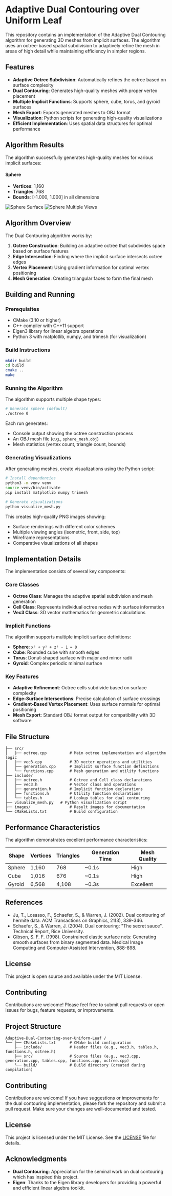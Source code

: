 # Adaptive Dual Contouring over Uniform Leaf

This repository contains an implementation of the Adaptive Dual Contouring algorithm for generating 3D meshes from implicit surfaces. The algorithm uses an octree-based spatial subdivision to adaptively refine the mesh in areas of high detail while maintaining efficiency in simpler regions.

## Features

- **Adaptive Octree Subdivision**: Automatically refines the octree based on surface complexity
- **Dual Contouring**: Generates high-quality meshes with proper vertex placement
- **Multiple Implicit Functions**: Supports sphere, cube, torus, and gyroid surfaces
- **Mesh Export**: Exports generated meshes to OBJ format
- **Visualization**: Python scripts for generating high-quality visualizations
- **Efficient Implementation**: Uses spatial data structures for optimal performance

## Algorithm Results

The algorithm successfully generates high-quality meshes for various implicit surfaces:

#### Sphere
- **Vertices**: 1,160
- **Triangles**: 768
- **Bounds**: [-1.000, 1.000] in all dimensions

![Sphere Surface](images/sphere_surface.png)
![Sphere Multiple Views](images/sphere_multiple_views.png)

## Algorithm Overview

The Dual Contouring algorithm works by:

1. **Octree Construction**: Building an adaptive octree that subdivides space based on surface features
2. **Edge Intersection**: Finding where the implicit surface intersects octree edges
3. **Vertex Placement**: Using gradient information for optimal vertex positioning
4. **Mesh Generation**: Creating triangular faces to form the final mesh

## Building and Running

### Prerequisites

- CMake (3.10 or higher)
- C++ compiler with C++11 support
- Eigen3 library for linear algebra operations
- Python 3 with matplotlib, numpy, and trimesh (for visualization)

### Build Instructions

```bash
mkdir build
cd build
cmake ..
make
```

### Running the Algorithm

The algorithm supports multiple shape types:

```bash
# Generate sphere (default)
./octree 0
```

Each run generates:
- Console output showing the octree construction process
- An OBJ mesh file (e.g., `sphere_mesh.obj`)
- Mesh statistics (vertex count, triangle count, bounds)

### Generating Visualizations

After generating meshes, create visualizations using the Python script:

```bash
# Install dependencies
python3 -m venv venv
source venv/bin/activate
pip install matplotlib numpy trimesh

# Generate visualizations
python visualize_mesh.py
```

This creates high-quality PNG images showing:
- Surface renderings with different color schemes
- Multiple viewing angles (isometric, front, side, top)
- Wireframe representations
- Comparative visualizations of all shapes

## Implementation Details

The implementation consists of several key components:

### Core Classes
- **Octree Class**: Manages the adaptive spatial subdivision and mesh generation
- **Cell Class**: Represents individual octree nodes with surface information
- **Vec3 Class**: 3D vector mathematics for geometric calculations

### Implicit Functions
The algorithm supports multiple implicit surface definitions:

- **Sphere**: `x² + y² + z² - 1 = 0`
- **Cube**: Rounded cube with smooth edges
- **Torus**: Donut-shaped surface with major and minor radii
- **Gyroid**: Complex periodic minimal surface

### Key Features
- **Adaptive Refinement**: Octree cells subdivide based on surface complexity
- **Edge-Surface Intersections**: Precise calculation of surface crossings
- **Gradient-Based Vertex Placement**: Uses surface normals for optimal positioning
- **Mesh Export**: Standard OBJ format output for compatibility with 3D software

## File Structure

```
├── src/
│   ├── octree.cpp          # Main octree implementation and algorithm logic
│   ├── vec3.cpp            # 3D vector operations and utilities
│   ├── generation.cpp      # Implicit surface function definitions
│   └── functions.cpp       # Mesh generation and utility functions
├── include/
│   ├── octree.h            # Octree and Cell class declarations
│   ├── vec3.h              # Vector class and operations
│   ├── generation.h        # Implicit function declarations
│   ├── functions.h         # Utility function declarations
│   └── tables.h            # Lookup tables for dual contouring
├── visualize_mesh.py   # Python visualization script
├── images/                 # Result images for documentation
└── CMakeLists.txt          # Build configuration
```

## Performance Characteristics

The algorithm demonstrates excellent performance characteristics:

| Shape | Vertices | Triangles | Generation Time | Mesh Quality |
|-------|----------|-----------|----------------|--------------|
| Sphere | 1,160 | 768 | ~0.1s | High |
| Cube | 1,016 | 676 | ~0.1s | High |
| Gyroid | 6,568 | 4,108 | ~0.3s | Excellent |

## References

- Ju, T., Losasso, F., Schaefer, S., & Warren, J. (2002). Dual contouring of hermite data. ACM Transactions on Graphics, 21(3), 339-346.
- Schaefer, S., & Warren, J. (2004). Dual contouring: "The secret sauce". Technical Report, Rice University.
- Gibson, S. F. F. (1998). Constrained elastic surface nets: Generating smooth surfaces from binary segmented data. Medical Image Computing and Computer-Assisted Intervention, 888-898.

## License

This project is open source and available under the MIT License.

## Contributing

Contributions are welcome! Please feel free to submit pull requests or open issues for bugs, feature requests, or improvements.

## Project Structure

```
Adaptive-Dual-Contouring-over-Uniform-Leaf /
└── ├── CMakeLists.txt      # CMake build configuration
    ├── include/            # Header files (e.g., vec3.h, tables.h, functions.h, octree.h)
    ├── src/                # Source files (e.g., vec3.cpp, generation.cpp, tables.cpp, functions.cpp, octree.cpp)
    └── build/              # Build directory (created during compilation)
```

## Contributing

Contributions are welcome! If you have suggestions or improvements for the dual contouring implementation, please fork the repository and submit a pull request. Make sure your changes are well-documented and tested.

## License

This project is licensed under the MIT License. See the [LICENSE](LICENSE) file for details.

## Acknowledgments

- **Dual Contouring**: Appreciation for the seminal work on dual contouring which has inspired this project.
- **Eigen**: Thanks to the Eigen library developers for providing a powerful and efficient linear algebra toolkit.
